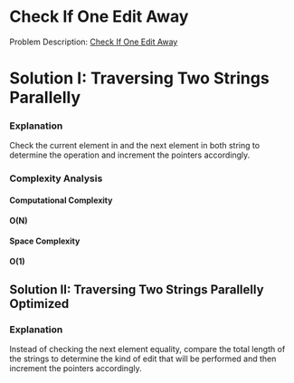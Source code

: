 # Check If One Edit Away

Problem
Description: [Check If One Edit Away](https://www.geeksforgeeks.org/check-if-two-given-strings-are-at-edit-distance-one/)

# Solution I: Traversing Two Strings Parallelly

### Explanation

Check the current element in and the next element in both string to determine the operation and increment the pointers
accordingly.

### Complexity Analysis

#### Computational Complexity

**O(N)**

#### Space Complexity

**O(1)**

## Solution II: Traversing Two Strings Parallelly Optimized

### Explanation

Instead of checking the next element equality, compare the total length of the strings to determine the kind of edit
that will be performed and then increment the pointers accordingly.


